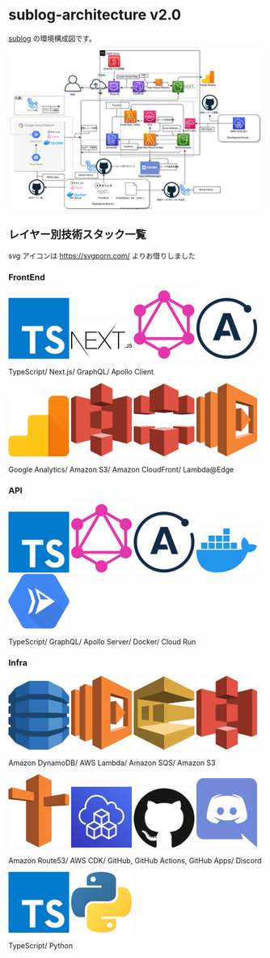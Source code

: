 # sublog-architecture v2.0

[sublog](https://github.com/fijixxx/sublog) の環境構成図です。

![v2.0環境構成図](sublog-architecture-v2.01.svg)

## レイヤー別技術スタック一覧

svg アイコンは https://svgporn.com/ よりお借りしました

### **FrontEnd**

<div>
 <img src="assets/typescript-icon.svg" style="max-width: 120px;"> <img src="assets/nextjs.svg" style="max-width: 120px;"> <img src="assets/graphql.svg" style="max-width: 120px;"> <img src="assets/apollostack.svg" style="max-width: 120px;">
   <p>TypeScript/ Next.js/ GraphQL/ Apollo Client</p>
</div>
<div>
 <img src="assets/google-analytics.svg" style="max-width: 120px;"> <img src="assets/aws-s3.svg" style="max-width: 120px;"> <img src="assets/aws-cloudfront.svg" style="max-width: 120px;"> <img src="assets/aws-lambda.svg" style="max-width: 120px;">
   <p>Google Analytics/ Amazon S3/ Amazon CloudFront/ Lambda@Edge</p>
</div>

### **API**

<div>
 <img src="assets/typescript-icon.svg" style="max-width: 120px;"> <img src="assets/graphql.svg" style="max-width: 120px;"> <img src="assets/apollostack.svg" style="max-width: 120px;"> <img src="assets/docker-icon.svg" style="max-width: 120px;"> <img src="assets/google-cloud-run.svg" style="max-width: 120px;">
   <p>TypeScript/ GraphQL/ Apollo Server/ Docker/ Cloud Run</p>
</div>

### **Infra**

<div>
 <img src="assets/aws-dynamodb.svg" style="max-width: 120px;"> <img src="assets/aws-lambda.svg" style="max-width: 120px;"> <img src="assets/aws-sqs.svg" style="max-width: 120px;"> <img src="assets/aws-s3.svg" style="max-width: 120px;">
   <p>Amazon DynamoDB/ AWS Lambda/ Amazon SQS/ Amazon S3</p>
</div>

<div>
 <img src="assets/aws-route53.svg" style="max-width: 120px;"> <img src="assets/AWS-Cloud-Development-Kit.svg" style="max-width: 120px;"> <img src="assets/github-icon.svg" style="max-width: 120px;"> <img src="assets/discord.svg" style="max-width: 120px;">
   <p>Amazon Route53/ AWS CDK/ GitHub, GitHub Actions, GitHub Apps/ Discord</p>
</div>

<div>
 <img src="assets/typescript-icon.svg" style="max-width: 120px;"> <img src="assets/python.svg" style="max-width: 120px;">
   <p>TypeScript/ Python</p>
</div>
